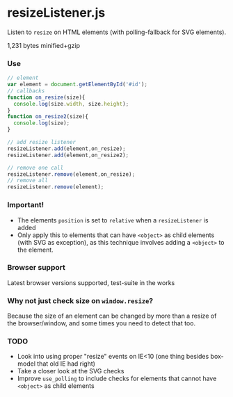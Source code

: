 resizeListener.js
==============

Listen to `resize` on HTML elements (with polling-fallback for SVG elements).

1,231 bytes minified+gzip

### Use
```javascript
// element
var element = document.getElementById('#id');
// callbacks
function on_resize(size){
  console.log(size.width, size.height);
}
function on_resize2(size){
  console.log(size);
}

// add resize listener
resizeListener.add(element,on_resize);
resizeListener.add(element,on_resize2);

// remove one call
resizeListener.remove(element,on_resize);
// remove all
resizeListener.remove(element);
```

### Important!
* The elements `position` is set to `relative` when a `resizeListener` is added
* Only apply this to elements that can have `<object>` as child elements (with SVG as exception), as this technique involves adding a `<object>` to the element.

### Browser support
Latest browser versions supported, test-suite in the works

### Why not just check size on `window.resize`?
Because the size of an element can be changed by more than a resize of the browser/window, and some times you need to detect that too.


### TODO
* Look into using proper "resize" events on IE<10 (one thing besides box-model that old IE had right)
* Take a closer look at the SVG checks
* Improve `use_polling` to include checks for elements that cannot have `<object>` as child elements
